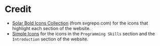 # Credit
 - [Solar Bold Icons Collection](https://www.svgrepo.com/collection/solar-bold-icons/) (from svgrepo.com) for the icons that highlight each section of the website.
 - [Simple Icons](https://simpleicons.org) for the icons in the `Programming Skills` section and the `Introduction` section of the website.